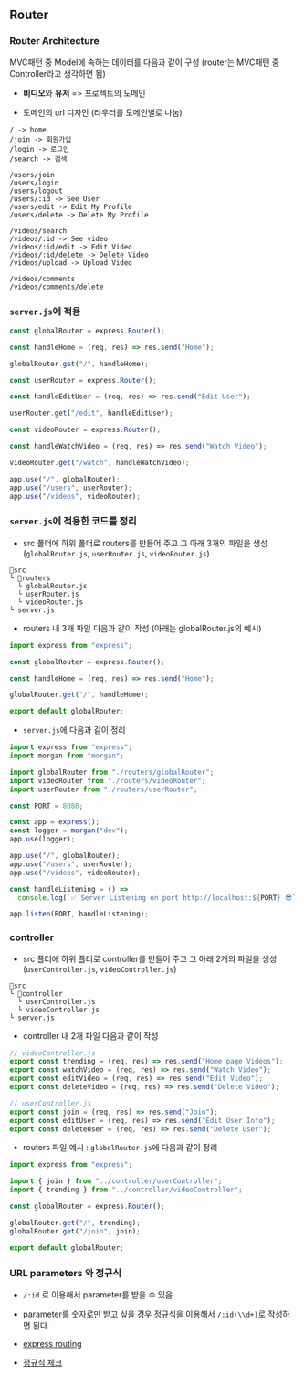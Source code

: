 ## Router

### Router Architecture

MVC패턴 중 Model에 속하는 데이터를 다음과 같이 구성 (router는 MVC패턴 중 Controller라고 생각하면 됨)

- <b>비디오</b>와 <b>유저</b> => 프로젝트의 도메인

- 도메인의 url 디자인 (라우터를 도메인별로 나눔)

```
/ -> home
/join -> 회원가입
/login -> 로그인
/search -> 검색

/users/join
/users/login
/users/logout
/users/:id -> See User
/users/edit -> Edit My Profile
/users/delete -> Delete My Profile

/videos/search
/videos/:id -> See video
/videos/:id/edit -> Edit Video
/videos/:id/delete -> Delete Video
/videos/upload -> Upload Video

/videos/comments
/videos/comments/delete
```

### `server.js`에 적용

```javascript
const globalRouter = express.Router();

const handleHome = (req, res) => res.send("Home");

globalRouter.get("/", handleHome);

const userRouter = express.Router();

const handleEditUser = (req, res) => res.send("Edit User");

userRouter.get("/edit", handleEditUser);

const videoRouter = express.Router();

const handleWatchVideo = (req, res) => res.send("Watch Video");

videoRouter.get("/watch", handleWatchVideo);

app.use("/", globalRouter);
app.use("/users", userRouter);
app.use("/videos", videoRouter);
```

### `server.js`에 적용한 코드를 정리

- src 폴더에 하위 폴더로 routers를 만들어 주고 그 아래 3개의 파일을 생성 (`globalRouter.js`, `userRouter.js`, `videoRouter.js`)

```
📁src
└ 📁routers
  └ globalRouter.js
  └ userRouter.js
  └ videoRouter.js
└ server.js
```

- routers 내 3개 파일 다음과 같이 작성 (아래는 globalRouter.js의 예시)

```javascript
import express from "express";

const globalRouter = express.Router();

const handleHome = (req, res) => res.send("Home");

globalRouter.get("/", handleHome);

export default globalRouter;
```

- `server.js`에 다음과 같이 정리

```javascript
import express from "express";
import morgan from "morgan";

import globalRouter from "./routers/globalRouter";
import videoRouter from "./routers/videoRouter";
import userRouter from "./routers/userRouter";

const PORT = 8080;

const app = express();
const logger = morgan("dev");
app.use(logger);

app.use("/", globalRouter);
app.use("/users", userRouter);
app.use("/videos", videoRouter);

const handleListening = () =>
  console.log(`✅ Server Listening on port http://localhost:${PORT} 😎`);

app.listen(PORT, handleListening);
```

### controller

- src 폴더에 하위 폴더로 controller를 만들어 주고 그 아래 2개의 파일을 생성 (`userController.js`, `videoController.js`)

```
📁src
└ 📁controller
  └ userController.js
  └ videoController.js
└ server.js
```

- controller 내 2개 파일 다음과 같이 작성

```javascript
// videoController.js
export const trending = (req, res) => res.send("Home page Videos");
export const watchVideo = (req, res) => res.send("Watch Video");
export const editVideo = (req, res) => res.send("Edit Video");
export const deleteVideo = (req, res) => res.send("Delete Video");
```

```javascript
// userController.js
export const join = (req, res) => res.send("Join");
export const editUser = (req, res) => res.send("Edit User Info");
export const deleteUser = (req, res) => res.send("Delete User");
```

- routers 파일 예시 : `globalRouter.js`에 다음과 같이 정리

```javascript
import express from "express";

import { join } from "../controller/userController";
import { trending } from "../controller/videoController";

const globalRouter = express.Router();

globalRouter.get("/", trending);
globalRouter.get("/join", join);

export default globalRouter;
```

### URL parameters 와 정규식

- `/:id` 로 이용해서 parameter를 받을 수 있음

- parameter를 숫자로만 받고 싶을 경우 정규식을 이용해서 `/:id(\\d+)`로 작성하면 된다.

- [express routing](https://expressjs.com/en/guide/routing.html)

- [정규식 체크](https://regexr.com/)
